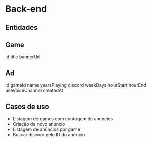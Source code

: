 # Back-end

## Entidades

## Game

id
title
bannerUrl

## Ad

id
gameId
name
yearsPlaying
discord
weekDays
hourStart
hourEnd
useVoiceChannel
createdAt

## Casos de uso

- Listagem de games com contagem de anuncios
- Criação de novo anúncio
- Listagem de anúncios por game
- Buscar discord pelo ID do anúncio

